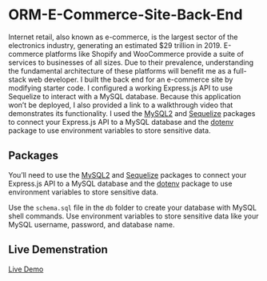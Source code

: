 # ORM-E-Commerce-Site-Back-End
Internet retail, also known as e-commerce, is the largest sector of the electronics industry, generating an estimated $29 trillion in 2019. E-commerce platforms like Shopify and WooCommerce provide a suite of services to businesses of all sizes. Due to their prevalence, understanding the fundamental architecture of these platforms will benefit me as a full-stack web developer.  I built the back end for an e-commerce site by modifying starter code. I configured a working Express.js API to use Sequelize to interact with a MySQL database.  Because this application won’t be deployed, I also provided a link to a walkthrough video that demonstrates its functionality. I used the [MySQL2](https://www.npmjs.com/package/mysql2) and [Sequelize](https://www.npmjs.com/package/sequelize) packages to connect your Express.js API to a MySQL database and the [dotenv](https://www.npmjs.com/package/dotenv) package to use environment variables to store sensitive data.

## Packages

You’ll need to use the [MySQL2](https://www.npmjs.com/package/mysql2) and [Sequelize](https://www.npmjs.com/package/sequelize) packages to connect your Express.js API to a MySQL database and the [dotenv](https://www.npmjs.com/package/dotenv) package to use environment variables to store sensitive data.

Use the `schema.sql` file in the `db` folder to create your database with MySQL shell commands. Use environment variables to store sensitive data like your MySQL username, password, and database name.

## Live Demenstration

[Live Demo](https://watch.screencastify.com/v/DfECXdPSvmCsKunssLQz)
